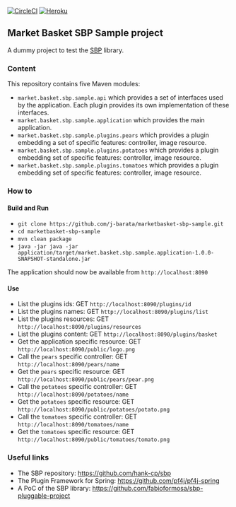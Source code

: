 [![CircleCI](https://circleci.com/gh/j-barata/marketbasket-sbp-sample.svg?style=shield)](https://circleci.com/gh/j-barata/marketbasket-sbp-sample)
[![Heroku](https://heroku-badge.herokuapp.com/?app=marketbasket-sbp-sample)](https://marketbasket-sbp-sample.herokuapp.com)

## Market Basket SBP Sample project

A dummy project to test the [SBP](https://github.com/hank-cp/sbp) library.

### Content

This repository contains five Maven modules:
* `market.basket.sbp.sample.api` which provides a set of interfaces used by the application. Each plugin provides its own implementation of these interfaces.
* `market.basket.sbp.sample.application` which provides the main application.
* `market.basket.sbp.sample.plugins.pears` which provides a plugin embedding a set of specific features: controller, image resource.
* `market.basket.sbp.sample.plugins.potatoes` which provides a plugin embedding set of specific features: controller, image resource.
* `market.basket.sbp.sample.plugins.tomatoes` which provides a plugin embedding set of specific features: controller, image resource.

### How to

#### Build and Run

* `git clone https://github.com/j-barata/marketbasket-sbp-sample.git`
* `cd marketbasket-sbp-sample`
* `mvn clean package`
* `java -jar java -jar application/target/market.basket.sbp.sample.application-1.0.0-SNAPSHOT-standalone.jar`

The application should now be available from `http://localhost:8090`

#### Use

* List the plugins ids: GET `http://localhost:8090/plugins/id`
* List the plugins names: GET `http://localhost:8090/plugins/list`
* List the plugins resources: GET `http://localhost:8090/plugins/resources`
* List the plugins content: GET `http://localhost:8090/plugins/basket`
* Get the application specific resource: GET `http://localhost:8090/public/logo.png`
* Call the `pears` specific controller: GET `http://localhost:8090/pears/name`
* Get the `pears` specific resource: GET `http://localhost:8090/public/pears/pear.png`
* Call the `potatoes` specific controller: GET `http://localhost:8090/potatoes/name`
* Get the `potatoes` specific resource: GET `http://localhost:8090/public/potatoes/potato.png`
* Call the `tomatoes` specific controller: GET `http://localhost:8090/tomatoes/name`
* Get the `tomatoes` specific resource: GET `http://localhost:8090/public/tomatoes/tomato.png`

### Useful links

* The SBP repository: https://github.com/hank-cp/sbp
* The Plugin Framework for Spring: https://github.com/pf4j/pf4j-spring
* A PoC of the SBP library: https://github.com/fabioformosa/sbp-pluggable-project
